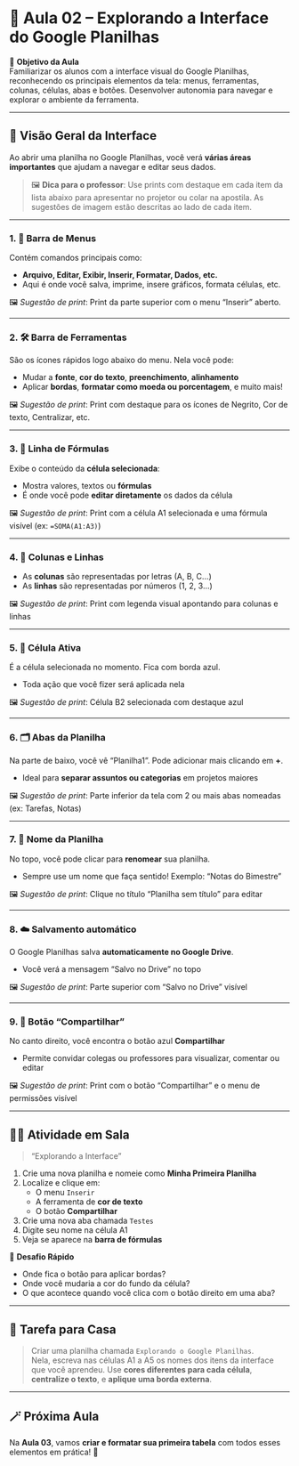 # 📘 Aula 02 – Explorando a Interface do Google Planilhas

🎯 **Objetivo da Aula**  
Familiarizar os alunos com a interface visual do Google Planilhas, reconhecendo os principais elementos da tela: menus, ferramentas, colunas, células, abas e botões. Desenvolver autonomia para navegar e explorar o ambiente da ferramenta.

---

## 🧭 Visão Geral da Interface

Ao abrir uma planilha no Google Planilhas, você verá **várias áreas importantes** que ajudam a navegar e editar seus dados.

> 🖼️ **Dica para o professor**: Use prints com destaque em cada item da lista abaixo para apresentar no projetor ou colar na apostila. As sugestões de imagem estão descritas ao lado de cada item.

---

### 1. 📁 Barra de Menus
Contém comandos principais como:
- **Arquivo, Editar, Exibir, Inserir, Formatar, Dados, etc.**
- Aqui é onde você salva, imprime, insere gráficos, formata células, etc.

🖼️ *Sugestão de print*: Print da parte superior com o menu “Inserir” aberto.

---

### 2. 🛠️ Barra de Ferramentas
São os ícones rápidos logo abaixo do menu. Nela você pode:
- Mudar a **fonte**, **cor do texto**, **preenchimento**, **alinhamento**
- Aplicar **bordas**, **formatar como moeda ou porcentagem**, e muito mais!

🖼️ *Sugestão de print*: Print com destaque para os ícones de Negrito, Cor de texto, Centralizar, etc.

---

### 3. 📌 Linha de Fórmulas
Exibe o conteúdo da **célula selecionada**:
- Mostra valores, textos ou **fórmulas**
- É onde você pode **editar diretamente** os dados da célula

🖼️ *Sugestão de print*: Print com a célula A1 selecionada e uma fórmula visível (ex: `=SOMA(A1:A3)`)

---

### 4. 🔡 Colunas e Linhas
- As **colunas** são representadas por letras (A, B, C…)
- As **linhas** são representadas por números (1, 2, 3…)

🖼️ *Sugestão de print*: Print com legenda visual apontando para colunas e linhas

---

### 5. 🔳 Célula Ativa
É a célula selecionada no momento. Fica com borda azul.
- Toda ação que você fizer será aplicada nela

🖼️ *Sugestão de print*: Célula B2 selecionada com destaque azul

---

### 6. 🗂️ Abas da Planilha
Na parte de baixo, você vê “Planilha1”. Pode adicionar mais clicando em **+**.
- Ideal para **separar assuntos ou categorias** em projetos maiores

🖼️ *Sugestão de print*: Parte inferior da tela com 2 ou mais abas nomeadas (ex: Tarefas, Notas)

---

### 7. 📎 Nome da Planilha
No topo, você pode clicar para **renomear** sua planilha.
- Sempre use um nome que faça sentido! Exemplo: “Notas do Bimestre”

🖼️ *Sugestão de print*: Clique no título “Planilha sem título” para editar

---

### 8. ☁️ Salvamento automático
O Google Planilhas salva **automaticamente no Google Drive**.
- Você verá a mensagem “Salvo no Drive” no topo

🖼️ *Sugestão de print*: Parte superior com “Salvo no Drive” visível

---

### 9. 🔗 Botão “Compartilhar”
No canto direito, você encontra o botão azul **Compartilhar**
- Permite convidar colegas ou professores para visualizar, comentar ou editar

🖼️ *Sugestão de print*: Print com o botão “Compartilhar” e o menu de permissões visível

---

## 👨‍🏫 Atividade em Sala

> “Explorando a Interface”

1. Crie uma nova planilha e nomeie como **Minha Primeira Planilha**
2. Localize e clique em:
   - O menu `Inserir`
   - A ferramenta de **cor de texto**
   - O botão **Compartilhar**
3. Crie uma nova aba chamada `Testes`
4. Digite seu nome na célula A1
5. Veja se aparece na **barra de fórmulas**

📝 **Desafio Rápido**  
- Onde fica o botão para aplicar bordas?
- Onde você mudaria a cor do fundo da célula?
- O que acontece quando você clica com o botão direito em uma aba?

---

## 📌 Tarefa para Casa

> Criar uma planilha chamada `Explorando o Google Planilhas`.  
> Nela, escreva nas células A1 a A5 os nomes dos itens da interface que você aprendeu. Use **cores diferentes para cada célula**, **centralize o texto**, e **aplique uma borda externa**.

---

## 🪄 Próxima Aula

Na **Aula 03**, vamos **criar e formatar sua primeira tabela** com todos esses elementos em prática! 🧩